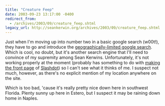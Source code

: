```yaml
---
title: "Creature Feep"
date: 2003-09-23 13:17:00 -0400
redirect_from:
  - /archives/2003/09/creature_feep.shtml
legacy_url: http://seankerwin.org/archives/2003/09/creature_feep.shtml
---
```

Just when I'm moving up into number two in a basic google search (w00t!), they have to go and introduce the [geographically-limited google search](http://labs.google.com/location/index.html). Which is cool, no doubt, but it's another search engine that I'll need to convince of my supremity among Sean Kerwins. Unfortunately, it's not working properly at the moment (probably has something to do with [making the front page](http://slashdot.org/article.pl?sid=03/09/23/1415235&mode=nested&tid=126&tid=95) of [Slashdot](http://slashdot.org)) so I can't see what it thinks of me. I suspect not much, however, as there's no explicit mention of my location anywhere on the site.

Which is too bad, 'cause it's really pretty nice down here in southwest Florida. Plenty sunny up here in Estero, but I suspect it may be raining down home in Naples.
